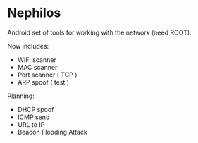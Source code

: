 # Nephilos

Android set of tools for working with the network (need ROOT).

Now includes:
- WIFI scanner
- MAC scanner
- Port scanner ( TCP )
- ARP spoof ( test )

Planning:
- DHCP spoof
- ICMP send
- URL to IP
- Beacon Flooding Attack